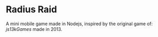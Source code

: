 # Radius Raid
A mini mobile game made in Nodejs, inspired by the original game of: *js13kGames* made in 2013.